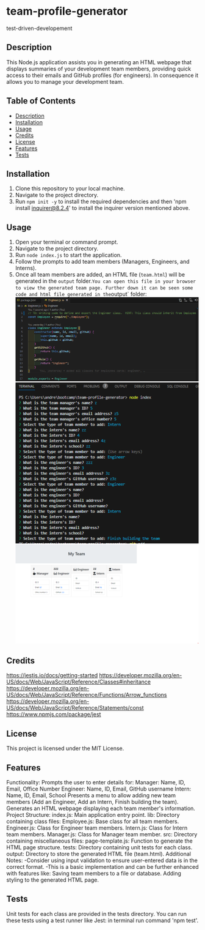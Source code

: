 #  team-profile-generator
test-driven-developement
## Description
This Node.js application assists you in generating an HTML webpage that displays summaries of your development team members, providing quick access to their emails and GitHub profiles (for engineers).
In consequence it allows you to manage your development team.

## Table of Contents 
- [Description](#description)
- [Installation](#installation)
- [Usage](#usage)
- [Credits](#credits)
- [License](#license)
- [Features](#features)
- [Tests](#tests)

## Installation

1. Clone this repository to your local machine.
2. Navigate to the project directory.
3. Run `npm init -y` to install the required dependencies and then 'npm install inquirer@8.2.4' to install the inquirer version mentioned above.


## Usage
1. Open your terminal or command prompt.
2. Navigate to the project directory.
3. Run `node index.js` to start the application.
4. Follow the prompts to add team members (Managers, Engineers, and Interns).
5. Once all team members are added, an HTML file (`team.html`) will be generated in the `output` folder.` You can open this file in your browser to view the generated team page.
Further down it can be seen some code and html file generated in the `output` folder:
![engineer class](./images/engineer_class.png)
![prompt from terminal](./images/prompt_from_terminal.png)
![team html generated](./images/team_html_generated.png)


## Credits
https://jestjs.io/docs/getting-started
https://developer.mozilla.org/en-US/docs/Web/JavaScript/Reference/Classes#inheritance
https://developer.mozilla.org/en-US/docs/Web/JavaScript/Reference/Functions/Arrow_functions
https://developer.mozilla.org/en-US/docs/Web/JavaScript/Reference/Statements/const
https://www.npmjs.com/package/jest

## License
This project is licensed under the MIT License.

## Features
Functionality:
    Prompts the user to enter details for:
        Manager: Name, ID, Email, Office Number
        Engineer: Name, ID, Email, GitHub username
        Intern: Name, ID, Email, School
    Presents a menu to allow adding new team members (Add an Engineer, Add an Intern, Finish building the team).
    Generates an HTML webpage displaying each team member's information.
Project Structure:
    index.js: Main application entry point.
    lib: Directory containing class files:
        Employee.js: Base class for all team members.
        Engineer.js: Class for Engineer team members.
        Intern.js: Class for Intern team members.
        Manager.js: Class for Manager team member.
    src: Directory containing miscellaneous files:
        page-template.js: Function to generate the HTML page structure.
    tests: Directory containing unit tests for each class.
    output: Directory to store the generated HTML file (team.html).
Additional Notes:
-Consider using input validation to ensure user-entered data is in the correct format.
-This is a basic implementation and can be further enhanced with features like:
    Saving team members to a file or database.
     Adding styling to the generated HTML page.

## Tests
Unit tests for each class are provided in the tests directory. You can run these tests using a test runner like Jest: in terminal run command 'npm test'.

